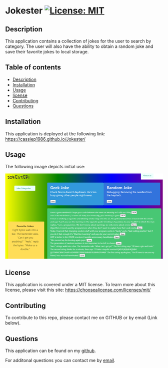 # Jokester [![License: MIT](https://img.shields.io/badge/License-MIT-yellow.svg)](https://opensource.org/licenses/MIT) 

## Description
This application contains a collection of jokes for the user to search by category. The user will also have the ability to obtain a random joke and save their favorite jokes to local storage.

## Table of contents
- [Description](#Description)
- [Installation](#Installation)
- [Usage](#Usage)
- [license](#license) 
- [Contributing](#Contributing)
- [Questions](#Questions)

## Installation
This application is deployed at the following link: https://cassiep1986.github.io/Jokester/

## Usage

The following image depicts initial use:

![Jokester page](./Jokester_Snippet.PNG)

## License

This application is covered under a MIT license. 
To learn more about this license, please visit this site: https://choosealicense.com/licenses/mit/

## Contributing
To contribute to this repo, please contact me on GITHUB or by email (Link below).

## Questions
This application can be found on my [github](https://www.github.com/cassiep1986?tab=repositories/).

For additonal questions you can contact me by [email](mailto:cassiep1986@gmail.com).
